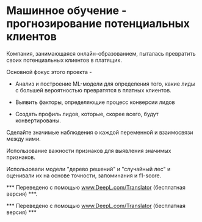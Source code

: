# Машинное обучение - прогнозирование потенциальных клиентов

Компания, занимающаяся онлайн-образованием, пыталась превратить своих потенциальных клиентов в платящих.

Основной фокус этого проекта -

  - Анализ и построение ML-модели для определения того, какие лиды с большей вероятностью превратятся в платных клиентов.

  - Выявить факторы, определяющие процесс конверсии лидов

  - Создать профиль лидов, которые, скорее всего, будут конвертированы.


  Сделайте значимые наблюдения о каждой переменной и взаимосвязи между ними.

  Использование важности признаков для выявления значимых признаков.

  Использовали модели "дерево решений" и "случайный лес" и оценивали их на основе точности, запоминания и f1-score.

*** Переведено с помощью www.DeepL.com/Translator (бесплатная версия) ***.

*** Переведено с помощью www.DeepL.com/Translator (бесплатная версия) ***



